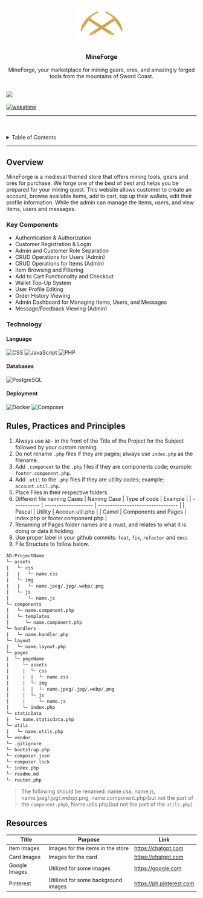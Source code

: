 <a name="readme-top">

<br/>

<br />
<div align="center">
  <a href="https://github.com/lutherdev/">
    <img src="./assets/img/mineforge.png" alt="MineForge" width="130" height="100">
  </a>
  <h3 align="center">MineForge</h3>
</div>
<div align="center">
  MineForge, your marketplace for mining gears, ores, and amazingly forged tools from the mountains of Sword Coast.
</div>

<br />

![](https://visit-counter.vercel.app/counter.png?page=lutherdev/AD-MineForge)

[![wakatime](https://wakatime.com/badge/user/07922ef3-1982-4f9d-9785-e4224b8b3d43/project/772d92fb-ed73-4e5b-910c-3896139401cc.svg)](https://wakatime.com/badge/user/07922ef3-1982-4f9d-9785-e4224b8b3d43/project/772d92fb-ed73-4e5b-910c-3896139401cc)

---

<br />
<br />

<details>
  <summary>Table of Contents</summary>
  <ol>
    <li>
      <a href="#overview">Overview</a>
      <ol>
        <li>
          <a href="#key-components">Key Components</a>
        </li>
        <li>
          <a href="#technology">Technology</a>
        </li>
      </ol>
    </li>
    <li>
      <a href="#rule,-practices-and-principles">Rules, Practices and Principles</a>
    </li>
    <li>
      <a href="#resources">Resources</a>
    </li>
  </ol>
</details>

---

## Overview

MineForge is a medieval themed store that offers mining tools, gears and ores for purchase. We forge one of the best of best and helps you be prepared for your mining quest. This website allows customer to create an account, browse available items, add to cart, top up their wallets, edit their profile information. While the admin can manage the items, users, and view items, users and messages.

### Key Components

- Authentication & Authorization
- Customer Registration & Login
- Admin and Customer Role Separation
- CRUD Operations for Users (Admin)
- CRUD Operations for Items (Admin)
- Item Browsing and Filtering
- Add to Cart Functionality and Checkout
- Wallet Top-Up System
- User Profile Editing
- Order History Viewing
- Admin Dashboard for Managing Items, Users, and Messages
- Message/Feedback Viewing (Admin)

### Technology

#### Language
![CSS](https://img.shields.io/badge/CSS-1572B6?style=for-the-badge&logo=css3&logoColor=white)
![JavaScript](https://img.shields.io/badge/JavaScript-F7DF1E?style=for-the-badge&logo=javascript&logoColor=white)
![PHP](https://img.shields.io/badge/PHP-777BB4?style=for-the-badge&logo=php&logoColor=white)

#### Databases
![PostgreSQL](https://img.shields.io/badge/PostgreSQL-336791?style=for-the-badge&logo=postgresql&logoColor=white)

#### Deployment

![Docker](https://img.shields.io/badge/Docker-2496ED?style=for-the-badge&logo=docker&logoColor=white)
![Composer](https://img.shields.io/badge/Composer-885630?style=for-the-badge&logo=composer&logoColor=white)

## Rules, Practices and Principles


1. Always use `AD-` in the front of the Title of the Project for the Subject followed by your custom naming.
2. Do not rename `.php` files if they are pages; always use `index.php` as the filename.
3. Add `.component` to the `.php` files if they are components code; example: `footer.component.php`.
4. Add `.util` to the `.php` files if they are utility codes; example: `account.util.php`.
5. Place Files in their respective folders.
6. Different file naming Cases
   | Naming Case | Type of code         | Example                           |
   | ----------- | -------------------- | --------------------------------- |
   | Pascal      | Utility              | Accoun.util.php                   |
   | Camel       | Components and Pages | index.php or footer.component.php |
8. Renaming of Pages folder names are a must, and relates to what it is doing or data it holding.
9. Use proper label in your github commits: `feat`, `fix`, `refactor` and `docs`
10. File Structure to follow below.

```
AD-ProjectName
└─ assets
|   └─ css
|   |   └─ name.css
|   └─ img
|   |   └─ name.jpeg/.jpg/.webp/.png
|   └─ js
|       └─ name.js
└─ components
|   └─ name.component.php
|   └─ templates
|      └─ name.component.php
└─ handlers
|   └─ name.handler.php
└─ layout
|   └─ name.layout.php
└─ pages
|  └─ pageName
|     └─ assets
|     |  └─ css
|     |  |  └─ name.css
|     |  └─ img
|     |  |  └─ name.jpeg/.jpg/.webp/.png
|     |  └─ js
|     |     └─ name.js
|     └─ index.php
└─ staticData
|  └─ name.staticdata.php
└─ utils
|   └─ name.utils.php
└─ vendor
└─ .gitignore
└─ bootstrap.php
└─ composer.json
└─ composer.lock
└─ index.php
└─ readme.md
└─ router.php
```
> The following should be renamed: name.css, name.js, name.jpeg/.jpg/.webp/.png, name.component.php(but not the part of the `component.php`), Name.utils.php(but not the part of the `utils.php`)

## Resources


| Title        | Purpose                                                                       | Link          |
| ------------ | ----------------------------------------------------------------------------- | ------------- |
| Item Images  | Images for the items in the store                                             | https://chatgpt.com |
| Card Images  | Images for the card                                                           | https://chatgpt.com |
| Google Images| Utilized for some images                                                      | https://google.com |
| Pinterest    | Utilized for some background images                                           | https://ph.pinterest.com |
